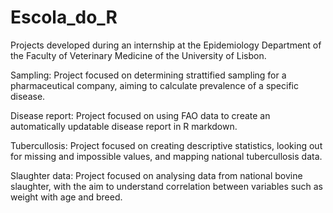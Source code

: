 # Escola_do_R
Projects developed during an internship at the Epidemiology Department of the Faculty of Veterinary Medicine of the University of Lisbon. 

Sampling:
Project focused on determining strattified sampling for a pharmaceutical company, aiming to calculate prevalence of a specific disease.

Disease report:
Project focused on using FAO data to create an automatically updatable disease report in R markdown.

Tubercullosis:
Project focused on creating descriptive statistics, looking out for missing and impossible values, and mapping national tubercullosis data.

Slaughter data:
Project focused on analysing data from national bovine slaughter, with the aim to understand correlation between variables such as weight with age and breed.

